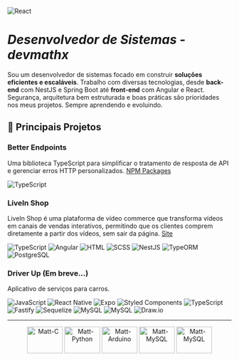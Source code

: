 ![React](https://wallpaperaccess.com/full/3949076.jpg)

# *Desenvolvedor de Sistemas - devmathx*

Sou um desenvolvedor de sistemas focado em construir **soluções eficientes e escaláveis**. Trabalho com diversas tecnologias, desde **back-end** com NestJS e Spring Boot até **front-end** com Angular e React. Segurança, arquitetura bem estruturada e boas práticas são prioridades nos meus projetos. Sempre aprendendo e evoluindo.

## 📌 Principais Projetos

### Better Endpoints
Uma biblioteca TypeScript para simplificar o tratamento de resposta de API e gerenciar erros HTTP personalizados.
[NPM Packages](https://www.npmjs.com/package/better-endpoints)

![TypeScript](https://img.shields.io/badge/TypeScript-black?style=for-the-badge&logo=typescript&logoColor=007ACC)

### LiveIn Shop
LiveIn Shop é uma plataforma de vídeo commerce que transforma vídeos em canais de vendas interativos, permitindo que os clientes comprem diretamente a partir dos vídeos, sem sair da página.
[Site](https://www.liveinshop.com.br)

![TypeScript](https://img.shields.io/badge/TypeScript-black?style=for-the-badge&logo=typescript&logoColor=007ACC)
![Angular](https://img.shields.io/badge/Angular-black?style=for-the-badge&logo=angular&logoColor=DD0031)
![HTML](https://img.shields.io/badge/HTML-black?style=for-the-badge&logo=html5&logoColor=E34F26)
![SCSS](https://img.shields.io/badge/SCSS-black?style=for-the-badge&logo=sass&logoColor=CC6699)
![NestJS](https://img.shields.io/badge/NestJS-black?style=for-the-badge&logo=nestjs&logoColor=E0234E)
![TypeORM](https://img.shields.io/badge/TypeORM-black?style=for-the-badge&logo=typeorm&logoColor=E0234E)
![PostgreSQL](https://img.shields.io/badge/PostgreSQL-black?style=for-the-badge&logo=postgresql&logoColor=336791)

### Driver Up (Em breve...)
Aplicativo de serviços para carros.

![JavaScript](https://img.shields.io/badge/JavaScript-black?style=for-the-badge&logo=javascript&logoColor=F7DF1E)
![React Native](https://img.shields.io/badge/React_Native-black?style=for-the-badge&logo=react&logoColor=61DAFB)
![Expo](https://img.shields.io/badge/Expo-black?style=for-the-badge&logo=expo&logoColor=White)
![Styled Components](https://img.shields.io/badge/Styled_Components-black?style=for-the-badge&logo=styled-components&logoColor=DB7093)
![TypeScript](https://img.shields.io/badge/TypeScript-black?style=for-the-badge&logo=typescript&logoColor=007ACC)
![Fastify](https://img.shields.io/badge/Fastify-black?style=for-the-badge&logo=fastify&logoColor=White)
![Sequelize](https://img.shields.io/badge/Sequelize-black?style=for-the-badge&logo=sequelize)
![MySQL](https://img.shields.io/badge/MySQL-black?style=for-the-badge&logo=mysql&logoColor=4479A1)
![MySQL](https://img.shields.io/badge/Figma-black?style=for-the-badge&logo=figma)
![Draw.io](https://img.shields.io/badge/Draw.io-black?style=for-the-badge&logo=diagrams.net)

---

<div align="center">
  <img align="center" alt="Matt-C" height="60" width="80" src="https://cdn.jsdelivr.net/gh/devicons/devicon/icons/c/c-original.svg">
  <img align="center" alt="Matt-Python" height="60" width="80" src="https://cdn.jsdelivr.net/gh/devicons/devicon/icons/python/python-original.svg">
  <img align="center" alt="Matt-Arduino" height="60" width="80" src="https://cdn.jsdelivr.net/gh/devicons/devicon/icons/arduino/arduino-original-wordmark.svg">
  <img align="center" alt="Matt-MySQL" height="60" width="80" src="https://cdn.jsdelivr.net/gh/devicons/devicon/icons/java/java-original.svg" />
  <img align="center" alt="Matt-MySQL" height="60" width="80" src="https://cdn.jsdelivr.net/gh/devicons/devicon@latest/icons/spring/spring-original.svg" />
</div>
